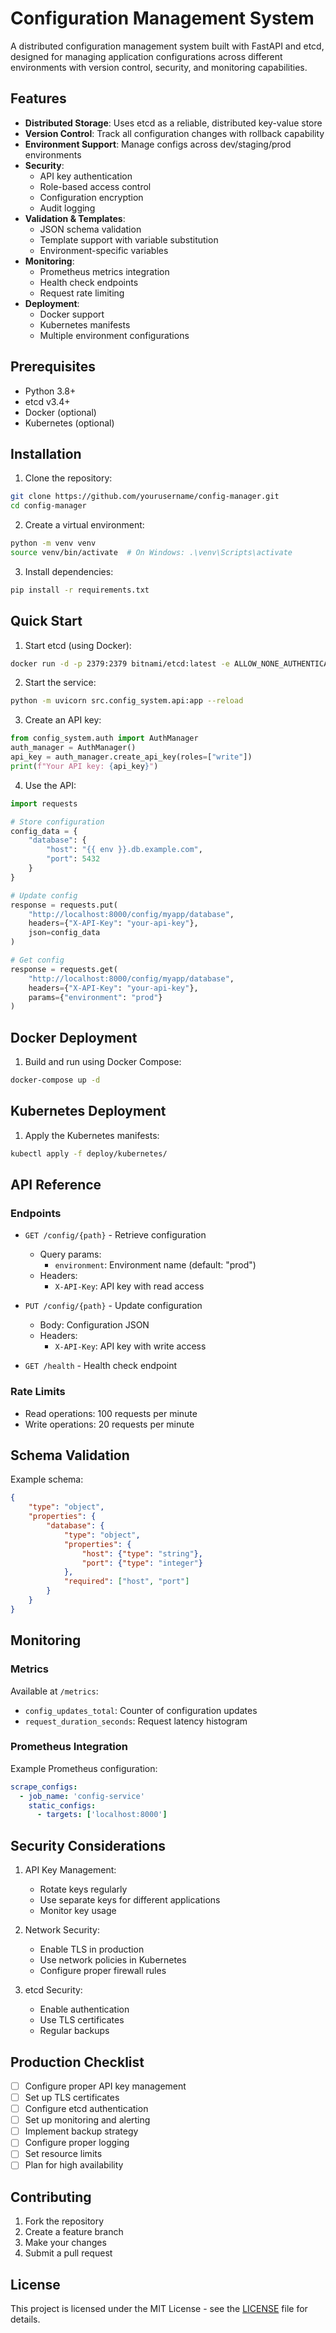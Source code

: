 # Configuration Management System

A distributed configuration management system built with FastAPI and etcd,
designed for managing application configurations across different environments
with version control, security, and monitoring capabilities.

## Features

- **Distributed Storage**: Uses etcd as a reliable, distributed key-value store
- **Version Control**: Track all configuration changes with rollback capability
- **Environment Support**: Manage configs across dev/staging/prod environments
- **Security**:
  - API key authentication
  - Role-based access control
  - Configuration encryption
  - Audit logging
- **Validation & Templates**:
  - JSON schema validation
  - Template support with variable substitution
  - Environment-specific variables
- **Monitoring**:
  - Prometheus metrics integration
  - Health check endpoints
  - Request rate limiting
- **Deployment**:
  - Docker support
  - Kubernetes manifests
  - Multiple environment configurations

## Prerequisites

- Python 3.8+
- etcd v3.4+
- Docker (optional)
- Kubernetes (optional)

## Installation

1. Clone the repository:
```bash
git clone https://github.com/yourusername/config-manager.git
cd config-manager
```

2. Create a virtual environment:
```bash
python -m venv venv
source venv/bin/activate  # On Windows: .\venv\Scripts\activate
```

3. Install dependencies:
```bash
pip install -r requirements.txt
```

## Quick Start

1. Start etcd (using Docker):
```bash
docker run -d -p 2379:2379 bitnami/etcd:latest -e ALLOW_NONE_AUTHENTICATION=yes
```

2. Start the service:
```bash
python -m uvicorn src.config_system.api:app --reload
```

3. Create an API key:
```python
from config_system.auth import AuthManager
auth_manager = AuthManager()
api_key = auth_manager.create_api_key(roles=["write"])
print(f"Your API key: {api_key}")
```

4. Use the API:
```python
import requests

# Store configuration
config_data = {
    "database": {
        "host": "{{ env }}.db.example.com",
        "port": 5432
    }
}

# Update config
response = requests.put(
    "http://localhost:8000/config/myapp/database",
    headers={"X-API-Key": "your-api-key"},
    json=config_data
)

# Get config
response = requests.get(
    "http://localhost:8000/config/myapp/database",
    headers={"X-API-Key": "your-api-key"},
    params={"environment": "prod"}
)
```

## Docker Deployment

1. Build and run using Docker Compose:
```bash
docker-compose up -d
```

## Kubernetes Deployment

1. Apply the Kubernetes manifests:
```bash
kubectl apply -f deploy/kubernetes/
```

## API Reference

### Endpoints

- `GET /config/{path}` - Retrieve configuration
  - Query params:
    - `environment`: Environment name (default: "prod")
  - Headers:
    - `X-API-Key`: API key with read access

- `PUT /config/{path}` - Update configuration
  - Body: Configuration JSON
  - Headers:
    - `X-API-Key`: API key with write access

- `GET /health` - Health check endpoint

### Rate Limits
- Read operations: 100 requests per minute
- Write operations: 20 requests per minute

## Schema Validation

Example schema:
```json
{
    "type": "object",
    "properties": {
        "database": {
            "type": "object",
            "properties": {
                "host": {"type": "string"},
                "port": {"type": "integer"}
            },
            "required": ["host", "port"]
        }
    }
}
```

## Monitoring

### Metrics

Available at `/metrics`:
- `config_updates_total`: Counter of configuration updates
- `request_duration_seconds`: Request latency histogram

### Prometheus Integration

Example Prometheus configuration:
```yaml
scrape_configs:
  - job_name: 'config-service'
    static_configs:
      - targets: ['localhost:8000']
```

## Security Considerations

1. API Key Management:
   - Rotate keys regularly
   - Use separate keys for different applications
   - Monitor key usage

2. Network Security:
   - Enable TLS in production
   - Use network policies in Kubernetes
   - Configure proper firewall rules

3. etcd Security:
   - Enable authentication
   - Use TLS certificates
   - Regular backups

## Production Checklist

- [ ] Configure proper API key management
- [ ] Set up TLS certificates
- [ ] Configure etcd authentication
- [ ] Set up monitoring and alerting
- [ ] Implement backup strategy
- [ ] Configure proper logging
- [ ] Set resource limits
- [ ] Plan for high availability

## Contributing

1. Fork the repository
2. Create a feature branch
3. Make your changes
4. Submit a pull request

## License

This project is licensed under the MIT License - see the [LICENSE](LICENSE) file for details.
